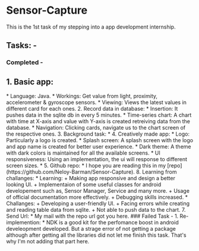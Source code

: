 # Sensor-Capture
This is the 1st task of my stepping into a app development internship.

## Tasks: -
### Completed - 
<h2>1. Basic app:</h2>
 * Language: Java.
 * Workings: Get value from light, proximity, accelerometer & gyroscope sensors.
 * Viewing: Views the latest values in different card for each ones.
2. Record data in database:
 * Insertion: It pushes data in the sqlite db in every 5 minutes.
 * Time-series chart: A chart with time at X-axis and value with Y-axis is created retreiving data from the database.
 * Navigation: Clicking cards, navigate us to the chart screen of the respective ones.
3. Background task:
 * 
4. Creatively made app:
 * Logo: Particularly a logo is created. 
 * Splash screen: A splash screen with the logo and app name is created for better user experience.
 * Dark theme: A theme with dark colors is maintained for all the available screens.
 * UI responsiveness: Using an implementation, the ui will response to different screen sizes.
 * 
5. Github repo:
   *  I hope you are reading this in my [repo](https://github.com/Neloy-Barman/Sensor-Capture).
8. Learning from challanges:
  * Learning:
     + Making app responsive and design a better looking UI.
     + Implementaion of some useful classes for android developement such as, Sensor Manager, Service and many more.
     + Usage of official documentation more effectively.
     + Debugging skills increased. 
   * Challanges:
     + Developing a user-friendly UI.
     + Facing errors while creating and reading table data from sqlite.
     + Not able to push data to the chart. 
7. Send Url:
   * My mail with the repo url got you here.
### Failed Task -
1. Re-implemention:
   * NDK is a good kit for the perfomance boost in android develeopment developed.
     But a strage error of not getting a package although after getting all the libraries did not let me finish this task.
     That's why I'm not adding that part here. 
